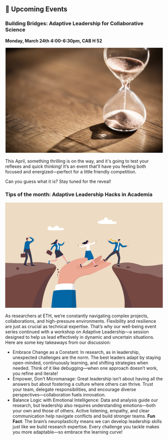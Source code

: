 

## 📅 Upcoming Events


### Building Bridges: Adaptive Leadership for Collaborative Science

**Monday, March 24th 4:00-6:30pm, CAB H 52**

<center>
  <img src="contents/Apr-2025 /unrevealed-event.png"/>
</center>

This April, something thrilling is on the way, and it's going to test your reflexes and quick thinking! It’s an event that’ll have you feeling both focused and energized—perfect for a little friendly competition.

Can you guess what it is? Stay tuned for the reveal!

### Tips of the month: Adaptive Leadership Hacks in Academia


<center>
  <img src="contents/Apr-2025 /Leadership.jpeg">
</center>


As researchers at ETH, we’re constantly navigating complex projects, collaborations, and high-pressure environments. Flexibility and resilience are just as crucial as technical expertise. That’s why our well-being event series continued with a workshop on Adaptive Leadership—a session designed to help us lead effectively in dynamic and uncertain situations. Here are some key takeaways from our discussion:

* Embrace Change as a Constant: In research, as in leadership, unexpected challenges are the norm. The best leaders adapt by staying open-minded, continuously learning, and shifting strategies when needed. Think of it like debugging—when one approach doesn’t work, you refine and iterate!
* Empower, Don’t Micromanage: Great leadership isn’t about having all the answers but about fostering a culture where others can thrive. Trust your team, delegate responsibilities, and encourage diverse perspectives—collaboration fuels innovation.
* Balance Logic with Emotional Intelligence: Data and analysis guide our research, but leadership also requires understanding emotions—both your own and those of others. Active listening, empathy, and clear communication help navigate conflicts and build stronger teams.
**Fun Fact**: The brain’s neuroplasticity means we can develop leadership skills just like we build research expertise. Every challenge you tackle makes you more adaptable—so embrace the learning curve!
